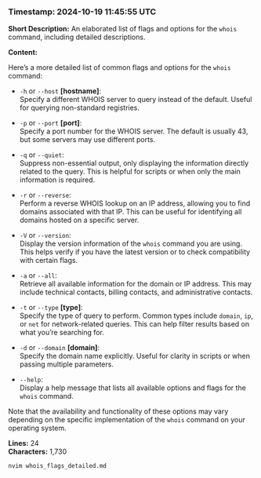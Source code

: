 ### Timestamp: 2024-10-19 11:45:55 UTC

**Short Description:** An elaborated list of flags and options for the `whois` command, including detailed descriptions.

**Content:**

Here’s a more detailed list of common flags and options for the `whois` command:

- `-h` or `--host` **[hostname]**:  
  Specify a different WHOIS server to query instead of the default. Useful for querying non-standard registries.

- `-p` or `--port` **[port]**:  
  Specify a port number for the WHOIS server. The default is usually 43, but some servers may use different ports.

- `-q` or `--quiet`:  
  Suppress non-essential output, only displaying the information directly related to the query. This is helpful for scripts or when only the main information is required.

- `-r` or `--reverse`:  
  Perform a reverse WHOIS lookup on an IP address, allowing you to find domains associated with that IP. This can be useful for identifying all domains hosted on a specific server.

- `-V` or `--version`:  
  Display the version information of the `whois` command you are using. This helps verify if you have the latest version or to check compatibility with certain flags.

- `-a` or `--all`:  
  Retrieve all available information for the domain or IP address. This may include technical contacts, billing contacts, and administrative contacts.

- `-t` or `--type` **[type]**:  
  Specify the type of query to perform. Common types include `domain`, `ip`, or `net` for network-related queries. This can help filter results based on what you’re searching for.

- `-d` or `--domain` **[domain]**:  
  Specify the domain name explicitly. Useful for clarity in scripts or when passing multiple parameters.

- `--help`:  
  Display a help message that lists all available options and flags for the `whois` command.

Note that the availability and functionality of these options may vary depending on the specific implementation of the `whois` command on your operating system.

**Lines:** 24  
**Characters:** 1,730  

```bash
nvim whois_flags_detailed.md
```

